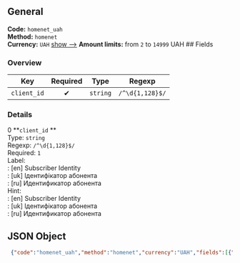 ## General 
**Code:** `homenet_uah`  
**Method:** `homenet`  
**Currency:** `UAH` [show -->]() 
**Amount limits:** from `2`  to `14999`  UAH ## Fields 
### Overview 
|Key|Required|Type|Regexp| 
|:---:|:---:|:---:|:---:| 
|`client_id` |✔ |`string` |`/^\d{1,128}$/` | 
 
### Details 
0 **`client_id` **  
Type: `string`  
Regexp: `/^\d{1,128}$/`  
Required: `1`  
Label:  
: [en] Subscriber Identity  
: [uk] Ідентифікатор абонента  
: [ru] Идентификатор абонента  
Hint:  
: [en] Subscriber Identity  
: [uk] Ідентифікатор абонента  
: [ru] Идентификатор абонента  
## JSON Object 
```json
 {"code":"homenet_uah","method":"homenet","currency":"UAH","fields":[{"key":"client_id","type":"string","label":{"en":"Subscriber Identity","uk":"\u0406\u0434\u0435\u043d\u0442\u0438\u0444\u0456\u043a\u0430\u0442\u043e\u0440 \u0430\u0431\u043e\u043d\u0435\u043d\u0442\u0430","ru":"\u0418\u0434\u0435\u043d\u0442\u0438\u0444\u0438\u043a\u0430\u0442\u043e\u0440 \u0430\u0431\u043e\u043d\u0435\u043d\u0442\u0430"},"regexp":"\/^\\d{1,128}$\/","required":true,"position":1,"hint":{"en":"Subscriber Identity","uk":"\u0406\u0434\u0435\u043d\u0442\u0438\u0444\u0456\u043a\u0430\u0442\u043e\u0440 \u0430\u0431\u043e\u043d\u0435\u043d\u0442\u0430","ru":"\u0418\u0434\u0435\u043d\u0442\u0438\u0444\u0438\u043a\u0430\u0442\u043e\u0440 \u0430\u0431\u043e\u043d\u0435\u043d\u0442\u0430"},"example":"2945717157"}],"amount_min":2,"amount_max":14999}```  
